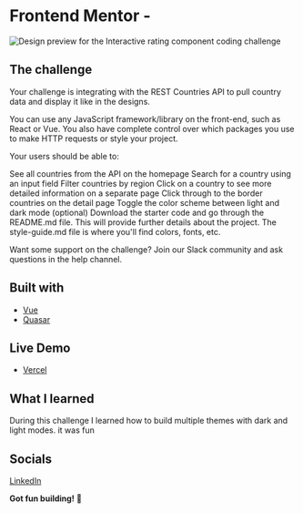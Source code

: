 # Frontend Mentor - 

![Design preview for the Interactive rating component coding challenge](./design/desktop-preview.jpg)


## The challenge

Your challenge is integrating with the REST Countries API to pull country data and display it like in the designs.

You can use any JavaScript framework/library on the front-end, such as React or Vue. You also have complete control over which packages you use to make HTTP requests or style your project.

Your users should be able to:

See all countries from the API on the homepage
Search for a country using an input field
Filter countries by region
Click on a country to see more detailed information on a separate page
Click through to the border countries on the detail page
Toggle the color scheme between light and dark mode (optional)
Download the starter code and go through the README.md file. This will provide further details about the project. The style-guide.md file is where you'll find colors, fonts, etc.

Want some support on the challenge? Join our Slack community and ask questions in the help channel.
## Built with

- [Vue](https://vuejs.org)
- [Quasar](https://quasar.dev)


## Live Demo 

- [Vercel]([https://countries-one-eta.vercel.app])

## What I learned 
During this challenge I learned how to build multiple themes with dark and light modes. it was fun


## Socials
[LinkedIn]([https://www.linkedin.com/in/ange-aymar-zanou-0b6165183])

**Got fun building!** 🚀
